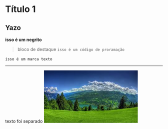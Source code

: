 # Título 1
## Yazo
**isso é um negrito**
> bloco de destaque
` isso é um código de proramação `

    isso é um marca texto
---
 texto foi separado
![Título da imagem](image.jpg)
